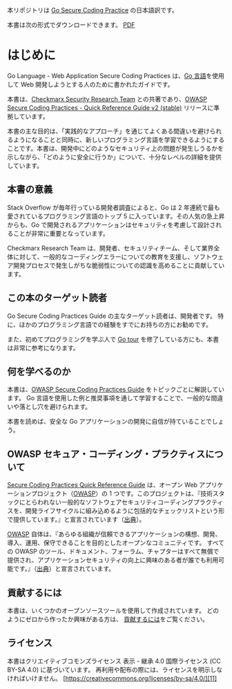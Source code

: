 本リポジトリは [Go Secure Coding Practice][13] の日本語訳です。

本書は次の形式でダウンロードできます。 [PDF][12]

# はじめに

Go Language - Web Application Secure Coding Practices は、[Go 言語][1]を使用して Web 開発しようとする人のために書かれたガイドです。

本書は、[Checkmarx Security Research Team][2] との共著であり、[OWASP Secure Coding Practices - Quick Reference Guide v2 (stable)][3] リリースに準拠しています。

本書の主な目的は、「実践的なアプローチ」を通じてよくある間違いを避けられるようになることと同時に、新しいプログラミング言語を学習できるようにすることです。本書は、開発中にどのようなセキュリティ上の問題が発生しうるかを示しながら、「どのように安全に行うか」について、十分なレベルの詳細を提供しています。

## 本書の意義

Stack Overflow が毎年行っている開発者調査によると、Go は 2 年連続で最も愛されているプログラミング言語のトップ 5 に入っています。その人気の急上昇からも、Go で開発されるアプリケーションはセキュリティを考慮して設計されることが非常に重要となっています。

Checkmarx Research Team は、開発者、セキュリティチーム、そして業界全体に対して、一般的なコーディングエラーについての教育を支援し、ソフトウェア開発プロセスで発生しがちな脆弱性についての認識を高めることに貢献しています。

## この本のターゲット読者

Go Secure Coding Practices Guide の主なターゲット読者は、開発者です。
特に、ほかのプログラミング言語での経験をすでにお持ちの方にお勧めです。

また、初めてプログラミングを学ぶ人で [Go tour][8] を修了している方にも、本書は非常に参考になります。

## 何を学べるのか

本書は、[OWASP Secure Coding Practices Guide][3] をトピックごとに解説しています。
Go 言語を使用した例と推奨事項を通して学習することで、一般的な間違いや落とし穴を避けられます。

本書を読めば、安全な Go アプリケーションの開発に自信が持ていることでしょう。

## OWASP セキュア・コーディング・プラクティスについて

 [Secure Coding Practices Quick Reference Guide][3] は、オープン Web アプリケーションプロジェクト（[OWASP][4]）の 1 つです。このプロジェクトは、『技術スタックにとらわれない一般的なソフトウェアセキュリティコーディングプラクティスを、開発ライフサイクルに組み込めるように包括的なチェックリストという形で提供しています。』と宣言されています（[出典][3]）。

[OWASP][4] 自体は、『あらゆる組織が信頼できるアプリケーションの構想、開発、導入、運用、保守できることを目的としたオープンなコミュニティです。
すべての OWASP のツール、ドキュメント、フォーラム、チャプターはすべて無償で提供され、アプリケーションセキュリティの向上に興味のある者が誰でも利用可能です。』（[出典][5]）と宣言されています。

## 貢献するには

本書は、いくつかのオープンソースツールを使用して作成されています。
どのようにゼロから作ったか興味がある方は、
[貢献するには][6]をご覧ください。

## ライセンス

本書はクリエイティブコモンズライセンス 表示 - 継承 4.0 国際ライセンス (CC BY-SA 4.0) に基づいています。
再利用や配布の際には、ライセンスを明示しなければいけません。
[https://creativecommons.org/licenses/by-sa/4.0/][11]


[1]: https://golang.org
[2]: http://chkmrx.co/2sffXFr
[3]: https://owasp.org/www-project-secure-coding-practices-quick-reference-guide/migrated_content
[4]: https://www.owasp.org
[5]: https://www.owasp.org/index.php/About_OWASP
[6]: src/howto-contribute.md
[7]: https://www.twitter.com/checkmarx
[8]: https://www.gitbook.com/
[9]: https://checkmarx.gitbooks.io/go-scp/
[10]: https://www.gitbook.com/book/checkmarx/go-scp/
[11]: https://creativecommons.org/licenses/by-sa/4.0/
[12]: dist/go-webapp-scp.pdf
[13]: https://github.com/OWASP/Go-SCP/